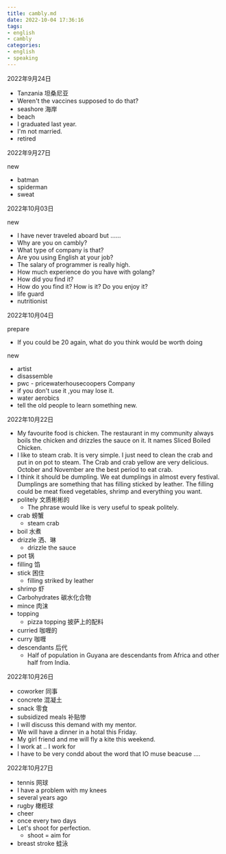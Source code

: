 ```yaml
---
title: cambly.md
date: 2022-10-04 17:36:16
tags:
- english
- cambly
categories:
- english
- speaking
---
```


2022年9月24日

- Tanzania 坦桑尼亚
- Weren't the vaccines supposed to do that?
- seashore 海岸
- beach
- I graduated last year.
- I'm not married.
- retired

2022年9月27日

new

- batman
- spiderman
- sweat

2022年10月03日

new

- I have never traveled aboard but ......
- Why are you on cambly?
- What type of company is that?
- Are you using English at your job?
- The salary of programmer is really high.
- How much experience do you have with golang?
- How did you find it?
- How do you find it? How is it? Do you enjoy it?
- life guard
- nutritionist

2022年10月04日

prepare

- If you could be 20 again, what do you think would be worth doing

new

- artist
- disassemble
- pwc - pricewaterhousecoopers Company
- if you don't use it ,you may lose it.
- water aerobics
- tell the old people to learn something new.





2022年10月22日

- My favourite food is chicken. The restaurant in my community always boils the chicken and drizzles the sauce on it. It names Sliced Boiled Chicken.
- I like to steam crab. It is very simple. I just need to clean the crab and put in on pot to steam. The Crab and crab yellow are very delicious. October and November are the best period to eat crab.
- I think it should be dumpling. We eat dumplings in almost every festival. Dumplings are something that has filling sticked by leather. The filling could be meat fixed vegetables, shrimp and everything you want. 
- politely 文质彬彬的
    - The phrase would like is very useful to speak politely.
- crab 螃蟹
    - steam crab
- boil 水煮
- drizzle 洒、琳
    - drizzle the sauce
- pot 锅
- filling 馅
- stick 困住
    - filling striked by leather
- shrimp 虾
- Carbohydrates 碳水化合物
- mince 肉沫
- topping
    - pizza topping 披萨上的配料
- curried 咖喱的
- curry 咖喱
- descendants 后代
    - Half of population in Guyana are descendants from Africa and other half from India.

2022年10月26日

- coworker 同事
- concrete 混凝土
- snack 零食
- subsidized meals 补贴惨
- I will discuss this demand with my mentor.
- We will have a dinner in a hotal this Friday.
- My girl friend and me will fly a kite this weekend.
- I work at .. I work for
- I have to be very condd about the word that IO muse beacuse ....

2022年10月27日

- tennis 网球
- I have a problem with my knees
- several years ago
- rugby 橄榄球
- cheer
- once every two days
- Let's shoot for perfection. 
    - shoot = aim for
- breast stroke 蛙泳

